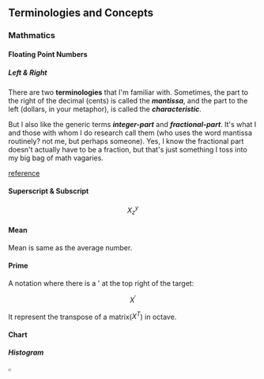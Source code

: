 ## Terminologies and Concepts

### Mathmatics

#### Floating Point Numbers

##### Left & Right

There are two **terminologies** that I'm familiar with. Sometimes, the part to the right of the decimal (cents) is called the **_mantissa_**, and the part to the left (dollars, in your metaphor), is called the **_characteristic_**.

But I also like the generic terms **_integer-part_** and **_fractional-part_**. It's what I and those with whom I do research call them (who uses the word mantissa routinely? not me, but perhaps someone). Yes, I know the fractional part doesn't actually have to be a fraction, but that's just something I toss into my big bag of math vagaries.

[reference](https://math.stackexchange.com/questions/64042/what-are-the-numbers-before-and-after-the-decimal-point-referred-to-in-mathemati)

#### Superscript & Subscript

$$
X_z^{y}
$$

#### Mean

Mean is same as the average number.

#### Prime

A notation where there is a ' at the top right of the target:

$$
X^\prime
$$

It represent the transpose of a matrix($X^T$) in octave.

#### Chart

##### Histogram

<img src="https://upload.wikimedia.org/wikipedia/commons/thumb/c/c3/Histogram_of_arrivals_per_minute.svg/1920px-Histogram_of_arrivals_per_minute.svg.png" style="zoom:33%;width:100%" />

#### Standard deviation

标准偏差

Suppose that the entire population of interest is eight students in a particular class. For a finite set of numbers, the population standard deviation is found by taking the [square root](https://en.wikipedia.org/wiki/Square_root) of the [average](https://en.wikipedia.org/wiki/Average) of the squared deviations of the values subtracted from their average value. The marks of a class of eight students (that is, a [statistical population](https://en.wikipedia.org/wiki/Statistical_population)) are the following eight values:

$$
2, \space4, \space4, \space4, \space5, \space5, \space7, \space9.
$$

These eight data points have the [mean](https://en.wikipedia.org/wiki/Mean) (average) of 5:

$$
\mu = \frac{2+4+4+4+5+5+7+9}{8} = 5
$$

First, calculate the deviations of each data point from the mean, and [square](<https://en.wikipedia.org/wiki/Square_(algebra)>) the result of each:

$$
(2-5)^2 = 9, \space(5-5)^2 = 0\\
(4-5)^2 = 1, \space(5-5)^2 = 0\\
(4-5)^2 = 1, \space(7-5)^2 = 4\\
(4-5)^2 = 1, \space(9-5)^2 = 16\\
$$

The [variance](https://en.wikipedia.org/wiki/Variance) is the mean of these values:

$$
\sigma^2 = \frac{
9+1+1+1+0+0+4+16
}{8} = \frac{32}{8} = 4
$$

and the _population_ standard deviation is equal to the square root of the variance:

$$
\sigma = \sqrt{4} = 2
$$

This formula is valid only if the eight values with which we began form the complete population. If the values instead were a random sample drawn from some large parent population (for example, they were 8 students randomly and independently chosen from a class of 2 million), then one divides by 7 (which is _n_ − 1) instead of 8 (which is _n_) in the denominator of the last formula, and the result is $s = \sqrt {32/7}\approx 2.1$.

In that case, the result of the original formula would be called the _sample_ standard deviation and denoted by _s_ instead of $\sigma$.

Dividing by _n_ − 1 rather than by _n_ gives an unbiased estimate of the variance of the larger parent population. This is known as _[Bessel's correction](https://en.wikipedia.org/wiki/Bessel's_correction)_.[[4\]](https://en.wikipedia.org/wiki/Standard_deviation#cite_note-4)[[5\]](https://en.wikipedia.org/wiki/Standard_deviation#cite_note-5) Roughly, the reason for it is that the formula for the sample variance relies on computing differences of observations from the sample mean, and the sample mean itself was constructed to be as close as possible to the observations, so just dividing by _n_ would underestimate the variability.

#### Hat Operator

https://en.wikipedia.org/wiki/Hat_operator

$$
\hat{\theta}
$$

In [statistics](https://en.wikipedia.org/wiki/Statistics), the hat is used to denote an [estimator](https://en.wikipedia.org/wiki/Estimator) or an estimated value. For example, in the context of [errors and residuals](https://en.wikipedia.org/wiki/Errors_and_residuals_in_statistics), the "hat" over the letter ε indicates an observable estimate (the residuals) of an unobservable quantity called ε (the statistical errors).



#### Matrix

https://www.cfm.brown.edu/people/dobrush/am34/Mathematica/ch1/matrix.html



#### Understanding Micro, Macro, and Weighted Averages for Scikit-Learn metrics in multi-class classification with example

http://iamirmasoud.com/2022/06/19/understanding-micro-macro-and-weighted-averages-for-scikit-learn-metrics-in-multi-class-classification-with-example/#:~:text=The%20macro%2Daveraged%20F1%20score,regardless%20of%20their%20support%20values.
